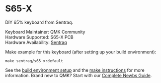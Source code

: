 S65-X
=====

DIY 65% keyboard from Sentraq.

Keyboard Maintainer: QMK Community  
Hardware Supported: S65-X PCB  
Hardware Availability: [Sentraq](https://sentraq.com/products/s65-x-rgb-diy-keyboard-kit)

Make example for this keyboard (after setting up your build environment):

    make sentraq/s65_x:default

See the [build environment setup](https://docs.qmk.fm/#/getting_started_build_tools) and the [make instructions](https://docs.qmk.fm/#/getting_started_make_guide) for more information. Brand new to QMK? Start with our [Complete Newbs Guide](https://docs.qmk.fm/#/newbs).
